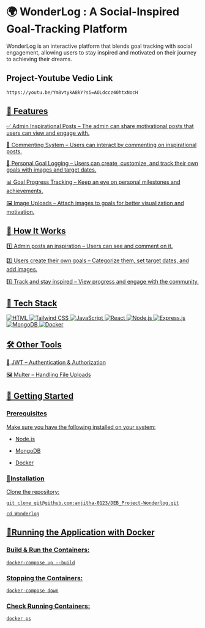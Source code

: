 # 🌍 WonderLog : A Social-Inspired Goal-Tracking Platform

WonderLog is an interactive platform that blends goal tracking with social engagement, allowing users to stay inspired and motivated on their journey to achieving their dreams.

## Project-Youtube Vedio Link
```
https://youtu.be/YmBvtykA8kY?si=AOLdccz40htxNocH
```

<a href="https://youtu.be/YmBvtykA8kY?si=AOLdccz40htxNocH">

## 🌟 Features

✅ Admin Inspirational Posts – The admin can share motivational posts that users can view and engage with.

💬 Commenting System – Users can interact by commenting on inspirational posts.

🎯 Personal Goal Logging – Users can create, customize, and track their own goals with images and target dates.

📊 Goal Progress Tracking – Keep an eye on personal milestones and achievements.

🖼️ Image Uploads – Attach images to goals for better visualization and motivation.

## 🚀 How It Works

1️⃣ Admin posts an inspiration – Users can see and comment on it.

2️⃣ Users create their own goals – Categorize them, set target dates, and add images.

3️⃣ Track and stay inspired – View progress and engage with the community. 

## 📌 Tech Stack

![HTML](https://img.shields.io/badge/-HTML-E34F26?style=flat-square&logo=HTML5&logoColor=white)
![Tailwind CSS](https://img.shields.io/badge/-TailwindCSS-38B2AC?style=flat-square&logo=TailwindCSS&logoColor=white)
![JavaScript](https://img.shields.io/badge/-JavaScript-F7DF1E?style=flat-square&logo=JavaScript&logoColor=black)
![React](https://img.shields.io/badge/-React-61DAFB?style=flat-square&logo=React&logoColor=black)
![Node.js](https://img.shields.io/badge/-Node.js-339933?style=flat-square&logo=Node.js&logoColor=white)
![Express.js](https://img.shields.io/badge/-Express.js-000000?style=flat-square&logo=express&logoColor=white)
![MongoDB](https://img.shields.io/badge/-MongoDB-47A248?style=flat-square&logo=MongoDB&logoColor=white)
![Docker](https://img.shields.io/badge/-Docker-2496ED?style=flat-square&logo=Docker&logoColor=white)

## 🛠 Other Tools

🔐 JWT – Authentication & Authorization

🖼️ Multer – Handling File Uploads

## 🚀 Getting Started

### Prerequisites

Make sure you have the following installed on your system:

- Node.js

- MongoDB

- Docker

### 🔧Installation

Clone the repository:
```
git clone git@github.com:anjitha-0123/DEB_Project-Wonderlog.git

cd Wonderlog
```
## 🐳Running the Application with Docker

### Build & Run the Containers:
```
docker-compose up --build
```

### Stopping the Containers:
```
docker-compose down
```

### Check Running Containers:
```
docker ps
```

